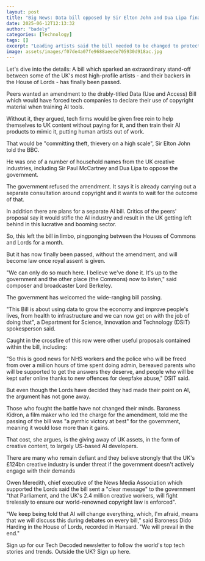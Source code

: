 ```yaml
---
layout: post
title: "Big News: Data bill opposed by Sir Elton John and Dua Lipa finally passes"
date: 2025-06-12T12:13:32
author: "badely"
categories: [Technology]
tags: []
excerpt: "Leading artists said the bill needed to be changed to protect them from having their work copied by AI."
image: assets/images/f07de4a07fe9688aeede705930d918ac.jpg
---
```


Let's dive into the details: A bill which sparked an extraordinary stand-off between some of the UK's most high-profile artists - and their backers in the House of Lords - has finally been passed.

Peers wanted an amendment to the drably-titled Data (Use and Access) Bill which would have forced tech companies to declare their use of copyright material when training AI tools.

Without it, they argued, tech firms would be given free rein to help themselves to UK content without paying for it, and then train their AI products to mimic it, putting human artists out of work.

That would be "committing theft, thievery on a high scale", Sir Elton John told the BBC.

He was one of a number of household names from the UK creative industries, including Sir Paul McCartney and Dua Lipa to oppose the government.

The government refused the amendment. It says it is already carrying out a separate consultation around copyright and it wants to wait for the outcome of that. 

In addition there are plans for a separate AI bill. Critics of the peers' proposal say it would stifle the AI industry and result in the UK getting left behind in this lucrative and booming sector.

So, this left the bill in limbo, pingponging between the Houses of Commons and Lords for a month. 

But it has now finally been passed, without the amendment, and will become law once royal assent is given.

"We can only do so much here. I believe we've done it. It's up to the government and the other place (the Commons) now to listen," said composer and broadcaster Lord Berkeley.

The government has welcomed the wide-ranging bill passing.

"This Bill is about using data to grow the economy and improve people's lives, from health to infrastructure and we can now get on with the job of doing that", a Department for Science, Innovation and Technology (DSIT) spokesperson said.

Caught in the crossfire of this row were other useful proposals contained within the bill, including:

"So this is good news for NHS workers and the police who will be freed from over a million hours of time spent doing admin, bereaved parents who will be supported to get the answers they deserve, and people who will be kept safer online thanks to new offences for deepfake abuse," DSIT said.

But even though the Lords have decided they had made their point on AI, the argument has not gone away.

Those who fought the battle have not changed their minds. Baroness Kidron, a film maker who led the charge for the amendment, told me the passing of the bill  was "a pyrrhic victory at best" for the government, meaning it would lose more than it gains.

That cost, she argues, is the giving away of UK assets, in the form of creative content, to largely US-based AI developers.

There are many who remain defiant and they believe strongly that the UK's £124bn creative industry is under threat if the government doesn't actively engage with their demands

Owen Meredith, chief executive of the News Media Association which supported the Lords said the bill sent a "clear message" to the government "that Parliament, and the UK's 2.4 million creative workers, will fight tirelessly to ensure our world-renowned copyright law is enforced".

"We keep being told that AI will change everything, which, I'm afraid, means that we will discuss this during debates on every bill," said Baroness Dido Harding in the House of Lords, recorded in Hansard. "We will prevail in the end."

Sign up for our Tech Decoded newsletter to follow the world's top tech stories and trends. Outside the UK? Sign up here.

